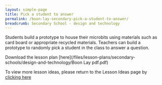 ```yaml
---
layout: simple-page
title: Pick a student to answer
permalink: /boon-lay-secondary-pick-a-student-to-answer/
breadcrumb: Secondary School - design and technology
---
```


Students build a prototype to house their microbits using materials such as card board or appropriate recycled materials. Teachers can build a prototype to randomly pick a student in the class to answer a question. 


Download the lesson plan [here](/files/lesson-plans/secondary-schools/design-and-technology/Boon Lay pdf.pdf)

To view more lesson ideas, please return to the Lesson Ideas page by [clicking here](/in-schools/digital-maker/lesson-ideas-secondary/)
